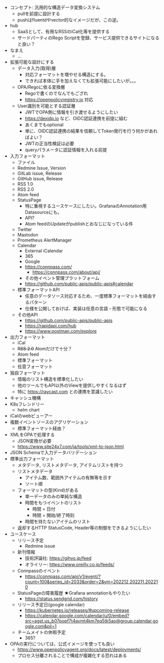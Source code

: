 - コンセプト: 汎用的な構造データ変換システム
  - pullを前提に設計する
  - pushはfluentdやvector的なイメージだが、この逆。
- hub
  - SaaSとして、有用なRSSのiCal化等を提供する
  - サードパーティのRego Scriptを登録、サービス提供できるサイトになると良い？
- なまえ
  - ...
- 拡張可能な設計にする
  - データ入力(取得)層
    - 対応フォーマットを増やせる構造にする。
    - できれば本体に手を加えなくても拡張可能にしたいが。。。
  - OPA/Regoに依る変換層
    - Regoで書くのでなんでもござれ
    - https://openpolicyregistry.io 対応
  - User識別を可能とする認証層
    - JWTでOPA側に情報を引き渡せるようにしたい
    - https://dexidp.io など、OIDC認証連携を前提に組む
    - あくまでもoptional
    - 単に、OIDC認証連携の結果を信頼してToken発行を行う何かがあればよい？
    - JWTの正当性検証は必要
    - queryパラメータに認証情報を入れる前提
- 入力フォーマット
  - ファイル
  - Redmine Issue, Version
  - GitLab issue, Release
  - GitHub issue, Release
  - RSS 1.0
  - RSS 2.0
  - Atom feed
  - StatusPage
    - 特に重視するユースケースにしたい。GrafanaのAnnotation用Datasourceにも。
    - API?
    - Atom feedのUpdateがpublishとおなじになっている件
  - Twitter
  - Mastodon
  - Prometheus AlertManager
  - Calendar
    - External iCalendar
    - 365
    - Google
    - https://connpass.com/
      - https://connpass.com/about/api/
    - その他イベント管理プラットフォーム
    - https://github.com/public-apis/public-apis#calendar
  - 標準フォーマットAPI
    - 任意のデータソース対応するため、一度標準フォーマットを経由するパターン
    - 仕様を公開しておけば、実装は任意の言語・形態で可能になる
  - その他API
    - https://github.com/public-apis/public-apis
    - https://rapidapi.com/hub
    - https://www.postman.com/explore
- 出力フォーマット
  - iCal
  - ~~RSS 2.0~~ Atomだけで十分？
  - Atom feed
  - 標準フォーマット
  - 任意フォーマット
- 独自フォーマット
  - 情報のリスト構造を標準化したい
  - 他のツールでもAPI以外のViewを提供しやすくなるはず
  - 特に https://raycast.com との連携を意識したい
- キャッシュ機構
- K8sフレンドリー
  - helm chart
- iCalのwebビューアー
- 複数イベントソースのアグリゲーション
  - 標準フォーマット経由？
- XMLをOPAで処理する
  - JSON変換が必要
  - https://www.site24x7.com/ja/tools/xml-to-json.html
- JSON Schemaで入力データバリデーション
- 標準出力フォーマット
  - メタデータ, リストメタデータ, アイテムリストを持つ
  - リストメタデータ
    - アイテム数、範囲外アイテムの有無等を示す
    - ソート順
  - フォーマットの型(Kind)がある
    - 単一データのみの単純な構造
    - 時間をもつイベントのリスト
      - 時間 = 日付
      - 時間 = 開始/終了時刻
    - 時間を持たないアイテムのリスト
  - 返却するHTTP StatusCode, Header等の制御をできるようにしたい
- ユースケース
  - リリース予定
    - Redmine issue
  - 新刊情報
    - 技術評論社: https://gihyo.jp/feed
    - オライリー: https://www.oreilly.co.jp/feeds/
  - Connpassのイベント
    - https://connpass.com/api/v1/event/?count=100&series_id=2033&order=2&ym=202212,202211,202210
  - StatusPageの障害履歴 ★Grafana annotationもやりたい
    - https://status.sendgrid.com/history
  - リリース予定日(google calendar)
    - https://kubernetes.io/releases/#upcoming-release
    - https://calendar.google.com/calendar/u/0/embed?src=agst.us_b07popf7t4avmt4km7eq5tk5ao@group.calendar.google.com&pli=1
  - チームメイトの休暇予定
    - 365?
- OPAの実行については、公式イメージを使っても良い
  - https://www.openpolicyagent.org/docs/latest/deployments/
  - プロセス分離されることで構成が複雑化する恐れはある

